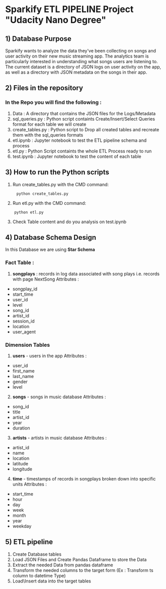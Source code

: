 # Sparkify ETL PIPELINE Project "Udacity Nano Degree"
## 1) Database Purpose
Sparkify wants to analyze the data they've been collecting on songs and user activity on their new music streaming app. The analytics team is particularly interested in understanding what songs users are listening to.
The current dataset is a directory of JSON logs on user activity on the app, as well as a directory with JSON metadata on the songs in their app.

## 2) Files in the repository
### In the Repo you will find the following : 
1. Data : A directory that contains the JSON files for the Logs/Metadata
2. sql_queries.py : Python script containts Create/Insert/Select Queries format for each table we will create
3. create_tables.py : Python script to Drop all created tables and recreate them with the sql_queries formats
4. etl.ipynb : Jupyter notebook to test the ETL pipeline schema and process
5. etl.py : Python Script containts the whole ETL Process ready to run 
6. test.ipynb : Jupyter notebook to test the content of each table 
    
## 3) How to run the Python scripts
1. Run create_tables.py with the CMD command:
``` 
     python create_tables.py 
```
2. Run etl.py with the CMD command:
```
    python etl.py    
```
3. Check Table content and do you analysis on test.ipynb 


## 4) Database Schema Design 
In this Database we are using **Star Schema** 
### Fact Table : 
1. **songplays** : records in log data associated with song plays i.e. records with page NextSong
Attributes :
+ songplay_id
+ start_time
+  user_id
+  level
+  song_id 
+  artist_id 
+  session_id 
+  location 
+  user_agent
### Dimension Tables
1. **users** - users in the app
Attributes : 
+ user_id 
+ first_name 
+ last_name 
+ gender 
+ level
2. **songs** - songs in music database
Attributes : 
+ song_id 
+ title 
+ artist_id 
+ year 
+ duration
3. **artists** - artists in music database
Attributes : 
+ artist_id 
+ name 
+ location 
+ latitude 
+ longitude
4. **time** - timestamps of records in songplays broken down into specific units
Attributes : 
+ start_time 
+ hour 
+ day 
+ week 
+ month 
+ year 
+ weekday

## 5) ETL pipeline
1. Create Database tables
2. Load JSON Files and Create Pandas Dataframe to store the Data
3. Extract the needed Data from pandas dataframe 
4. Transform the needed columns to the target form (Ex : Transform ts column to datetime Type)
5. Load\Insert data into the target tables
